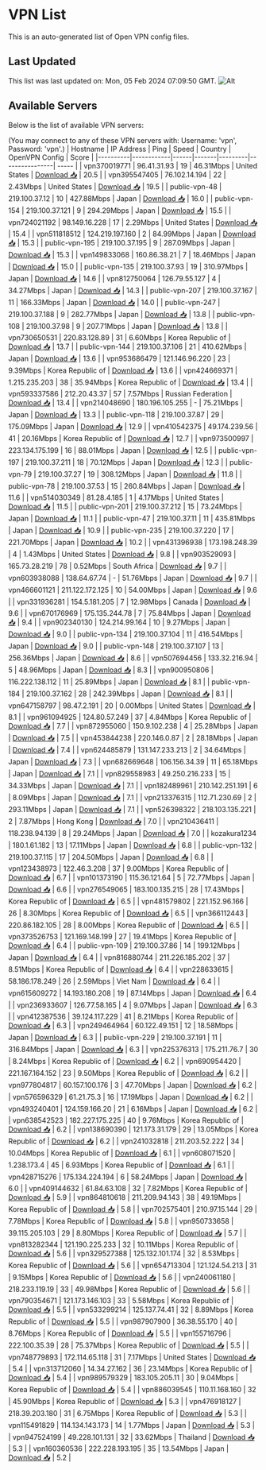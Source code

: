 # VPN List

This is an auto-generated list of Open VPN config files.

## Last Updated

This list was last updated on: Mon, 05 Feb 2024 07:09:50 GMT.
![Alt](https://repobeats.axiom.co/api/embed/186b98318ef1479477931607c1ad7d823f12451f.svg "Repobeats analytics image")

## Available Servers

Below is the list of available VPN servers:

(You may connect to any of these VPN servers with: Username: 'vpn', Password: 'vpn'.)
| Hostname | IP Address | Ping | Speed | Country | OpenVPN Config | Score |
|----------|------------|------|-------|---------|----------------| ----- |
| vpn370019771 | 96.41.31.93 | 19 | 46.31Mbps | United States | [Download 📥](./configs/server_0_US.ovpn) | 20.5 |
| vpn395547405 | 76.102.14.194 | 22 | 2.43Mbps | United States | [Download 📥](./configs/server_1_US.ovpn) | 19.5 |
| public-vpn-48 | 219.100.37.12 | 10 | 427.88Mbps | Japan | [Download 📥](./configs/server_2_JP.ovpn) | 16.0 |
| public-vpn-154 | 219.100.37.121 | 9 | 294.29Mbps | Japan | [Download 📥](./configs/server_3_JP.ovpn) | 15.5 |
| vpn724021192 | 98.149.16.228 | 17 | 2.29Mbps | United States | [Download 📥](./configs/server_4_US.ovpn) | 15.4 |
| vpn511818512 | 124.219.197.160 | 2 | 84.99Mbps | Japan | [Download 📥](./configs/server_5_JP.ovpn) | 15.3 |
| public-vpn-195 | 219.100.37.195 | 9 | 287.09Mbps | Japan | [Download 📥](./configs/server_6_JP.ovpn) | 15.3 |
| vpn149833068 | 160.86.38.21 | 7 | 18.46Mbps | Japan | [Download 📥](./configs/server_7_JP.ovpn) | 15.0 |
| public-vpn-135 | 219.100.37.93 | 19 | 310.97Mbps | Japan | [Download 📥](./configs/server_8_JP.ovpn) | 14.6 |
| vpn812750064 | 126.79.55.127 | 4 | 34.27Mbps | Japan | [Download 📥](./configs/server_9_JP.ovpn) | 14.3 |
| public-vpn-207 | 219.100.37.167 | 11 | 166.33Mbps | Japan | [Download 📥](./configs/server_10_JP.ovpn) | 14.0 |
| public-vpn-247 | 219.100.37.188 | 9 | 282.77Mbps | Japan | [Download 📥](./configs/server_11_JP.ovpn) | 13.8 |
| public-vpn-108 | 219.100.37.98 | 9 | 207.71Mbps | Japan | [Download 📥](./configs/server_12_JP.ovpn) | 13.8 |
| vpn730650531 | 220.83.128.89 | 31 | 6.60Mbps | Korea Republic of | [Download 📥](./configs/server_13_KR.ovpn) | 13.7 |
| public-vpn-144 | 219.100.37.106 | 21 | 410.62Mbps | Japan | [Download 📥](./configs/server_14_JP.ovpn) | 13.6 |
| vpn953686479 | 121.146.96.220 | 23 | 9.39Mbps | Korea Republic of | [Download 📥](./configs/server_15_KR.ovpn) | 13.6 |
| vpn424669371 | 1.215.235.203 | 38 | 35.94Mbps | Korea Republic of | [Download 📥](./configs/server_16_KR.ovpn) | 13.4 |
| vpn593337586 | 212.20.43.37 | 57 | 7.57Mbps | Russian Federation | [Download 📥](./configs/server_17_RU.ovpn) | 13.4 |
| vpn214048690 | 180.196.105.255 | - | 75.21Mbps | Japan | [Download 📥](./configs/server_18_JP.ovpn) | 13.3 |
| public-vpn-118 | 219.100.37.87 | 29 | 175.09Mbps | Japan | [Download 📥](./configs/server_19_JP.ovpn) | 12.9 |
| vpn410542375 | 49.174.239.56 | 41 | 20.16Mbps | Korea Republic of | [Download 📥](./configs/server_20_KR.ovpn) | 12.7 |
| vpn973500997 | 223.134.175.199 | 16 | 88.01Mbps | Japan | [Download 📥](./configs/server_21_JP.ovpn) | 12.5 |
| public-vpn-197 | 219.100.37.211 | 18 | 70.12Mbps | Japan | [Download 📥](./configs/server_22_JP.ovpn) | 12.3 |
| public-vpn-79 | 219.100.37.27 | 19 | 308.12Mbps | Japan | [Download 📥](./configs/server_23_JP.ovpn) | 11.8 |
| public-vpn-78 | 219.100.37.53 | 15 | 260.84Mbps | Japan | [Download 📥](./configs/server_24_JP.ovpn) | 11.6 |
| vpn514030349 | 81.28.4.185 | 1 | 4.17Mbps | United States | [Download 📥](./configs/server_25_US.ovpn) | 11.5 |
| public-vpn-201 | 219.100.37.212 | 15 | 73.24Mbps | Japan | [Download 📥](./configs/server_26_JP.ovpn) | 11.1 |
| public-vpn-47 | 219.100.37.11 | 11 | 435.81Mbps | Japan | [Download 📥](./configs/server_27_JP.ovpn) | 10.9 |
| public-vpn-235 | 219.100.37.220 | 17 | 221.70Mbps | Japan | [Download 📥](./configs/server_28_JP.ovpn) | 10.2 |
| vpn431396938 | 173.198.248.39 | 4 | 1.43Mbps | United States | [Download 📥](./configs/server_29_US.ovpn) | 9.8 |
| vpn903529093 | 165.73.28.219 | 78 | 0.52Mbps | South Africa | [Download 📥](./configs/server_30_ZA.ovpn) | 9.7 |
| vpn603938088 | 138.64.67.74 | - | 51.76Mbps | Japan | [Download 📥](./configs/server_31_JP.ovpn) | 9.7 |
| vpn466601121 | 211.122.172.125 | 10 | 54.00Mbps | Japan | [Download 📥](./configs/server_32_JP.ovpn) | 9.6 |
| vpn331936281 | 154.5.181.205 | 7 | 12.98Mbps | Canada | [Download 📥](./configs/server_33_CA.ovpn) | 9.6 |
| vpn670176969 | 175.135.244.78 | 7 | 75.84Mbps | Japan | [Download 📥](./configs/server_34_JP.ovpn) | 9.4 |
| vpn902340130 | 124.214.99.164 | 10 | 9.27Mbps | Japan | [Download 📥](./configs/server_35_JP.ovpn) | 9.0 |
| public-vpn-134 | 219.100.37.104 | 11 | 416.54Mbps | Japan | [Download 📥](./configs/server_36_JP.ovpn) | 9.0 |
| public-vpn-148 | 219.100.37.107 | 13 | 256.36Mbps | Japan | [Download 📥](./configs/server_37_JP.ovpn) | 8.6 |
| vpn507694456 | 133.32.216.94 | 5 | 48.96Mbps | Japan | [Download 📥](./configs/server_38_JP.ovpn) | 8.3 |
| vpn900950806 | 116.222.138.112 | 11 | 25.89Mbps | Japan | [Download 📥](./configs/server_39_JP.ovpn) | 8.1 |
| public-vpn-184 | 219.100.37.162 | 28 | 242.39Mbps | Japan | [Download 📥](./configs/server_40_JP.ovpn) | 8.1 |
| vpn647158797 | 98.47.2.191 | 20 | 0.00Mbps | United States | [Download 📥](./configs/server_41_US.ovpn) | 8.1 |
| vpn961094925 | 124.80.57.249 | 37 | 4.84Mbps | Korea Republic of | [Download 📥](./configs/server_42_KR.ovpn) | 7.7 |
| vpn872955060 | 150.9.102.238 | 4 | 25.28Mbps | Japan | [Download 📥](./configs/server_43_JP.ovpn) | 7.5 |
| vpn453844238 | 220.146.0.87 | 2 | 28.18Mbps | Japan | [Download 📥](./configs/server_44_JP.ovpn) | 7.4 |
| vpn624485879 | 131.147.233.213 | 2 | 34.64Mbps | Japan | [Download 📥](./configs/server_45_JP.ovpn) | 7.3 |
| vpn682669648 | 106.156.34.39 | 11 | 65.18Mbps | Japan | [Download 📥](./configs/server_46_JP.ovpn) | 7.1 |
| vpn829558983 | 49.250.216.233 | 15 | 34.33Mbps | Japan | [Download 📥](./configs/server_47_JP.ovpn) | 7.1 |
| vpn182489961 | 210.142.251.191 | 6 | 8.09Mbps | Japan | [Download 📥](./configs/server_48_JP.ovpn) | 7.1 |
| vpn213376315 | 112.71.230.69 | 2 | 293.11Mbps | Japan | [Download 📥](./configs/server_49_JP.ovpn) | 7.1 |
| vpn526398322 | 218.103.135.221 | 2 | 7.87Mbps | Hong Kong | [Download 📥](./configs/server_50_HK.ovpn) | 7.0 |
| vpn210436411 | 118.238.94.139 | 8 | 29.24Mbps | Japan | [Download 📥](./configs/server_51_JP.ovpn) | 7.0 |
| kozakura1234 | 180.1.61.182 | 13 | 17.11Mbps | Japan | [Download 📥](./configs/server_52_JP.ovpn) | 6.8 |
| public-vpn-132 | 219.100.37.115 | 17 | 204.50Mbps | Japan | [Download 📥](./configs/server_53_JP.ovpn) | 6.8 |
| vpn123438973 | 122.46.3.208 | 37 | 9.00Mbps | Korea Republic of | [Download 📥](./configs/server_54_KR.ovpn) | 6.7 |
| vpn101373190 | 115.36.121.64 | 5 | 72.77Mbps | Japan | [Download 📥](./configs/server_55_JP.ovpn) | 6.6 |
| vpn276549065 | 183.100.135.215 | 28 | 17.43Mbps | Korea Republic of | [Download 📥](./configs/server_56_KR.ovpn) | 6.5 |
| vpn481579802 | 221.152.96.166 | 26 | 8.30Mbps | Korea Republic of | [Download 📥](./configs/server_57_KR.ovpn) | 6.5 |
| vpn366112443 | 220.86.182.105 | 28 | 8.00Mbps | Korea Republic of | [Download 📥](./configs/server_58_KR.ovpn) | 6.5 |
| vpn373526753 | 121.169.148.199 | 27 | 19.41Mbps | Korea Republic of | [Download 📥](./configs/server_59_KR.ovpn) | 6.4 |
| public-vpn-109 | 219.100.37.86 | 14 | 199.12Mbps | Japan | [Download 📥](./configs/server_60_JP.ovpn) | 6.4 |
| vpn816880744 | 211.226.185.202 | 37 | 8.51Mbps | Korea Republic of | [Download 📥](./configs/server_61_KR.ovpn) | 6.4 |
| vpn228633615 | 58.186.178.249 | 26 | 2.59Mbps | Viet Nam | [Download 📥](./configs/server_62_VN.ovpn) | 6.4 |
| vpn615609272 | 14.193.180.208 | 19 | 87.14Mbps | Japan | [Download 📥](./configs/server_63_JP.ovpn) | 6.4 |
| vpn236933607 | 126.77.58.165 | 4 | 9.07Mbps | Japan | [Download 📥](./configs/server_64_JP.ovpn) | 6.3 |
| vpn412387536 | 39.124.117.229 | 41 | 8.21Mbps | Korea Republic of | [Download 📥](./configs/server_65_KR.ovpn) | 6.3 |
| vpn249464964 | 60.122.49.151 | 12 | 18.58Mbps | Japan | [Download 📥](./configs/server_66_JP.ovpn) | 6.3 |
| public-vpn-229 | 219.100.37.191 | 11 | 316.84Mbps | Japan | [Download 📥](./configs/server_67_JP.ovpn) | 6.3 |
| vpn225376313 | 175.211.76.7 | 30 | 8.24Mbps | Korea Republic of | [Download 📥](./configs/server_68_KR.ovpn) | 6.2 |
| vpn690954420 | 221.167.164.152 | 23 | 9.50Mbps | Korea Republic of | [Download 📥](./configs/server_69_KR.ovpn) | 6.2 |
| vpn977804817 | 60.157.100.176 | 3 | 47.70Mbps | Japan | [Download 📥](./configs/server_70_JP.ovpn) | 6.2 |
| vpn576596329 | 61.21.75.3 | 16 | 17.19Mbps | Japan | [Download 📥](./configs/server_71_JP.ovpn) | 6.2 |
| vpn493240401 | 124.159.166.20 | 21 | 6.16Mbps | Japan | [Download 📥](./configs/server_72_JP.ovpn) | 6.2 |
| vpn638542523 | 182.227.175.225 | 40 | 9.76Mbps | Korea Republic of | [Download 📥](./configs/server_73_KR.ovpn) | 6.2 |
| vpn138690390 | 121.173.31.179 | 29 | 13.05Mbps | Korea Republic of | [Download 📥](./configs/server_74_KR.ovpn) | 6.2 |
| vpn241032818 | 211.203.52.222 | 34 | 10.04Mbps | Korea Republic of | [Download 📥](./configs/server_75_KR.ovpn) | 6.1 |
| vpn608071520 | 1.238.173.4 | 45 | 6.93Mbps | Korea Republic of | [Download 📥](./configs/server_76_KR.ovpn) | 6.1 |
| vpn428715276 | 175.134.224.194 | 6 | 58.24Mbps | Japan | [Download 📥](./configs/server_77_JP.ovpn) | 6.0 |
| vpn409144632 | 61.84.63.108 | 32 | 7.82Mbps | Korea Republic of | [Download 📥](./configs/server_78_KR.ovpn) | 5.9 |
| vpn864810618 | 211.209.94.143 | 38 | 49.19Mbps | Korea Republic of | [Download 📥](./configs/server_79_KR.ovpn) | 5.8 |
| vpn702575401 | 210.97.15.144 | 29 | 7.78Mbps | Korea Republic of | [Download 📥](./configs/server_80_KR.ovpn) | 5.8 |
| vpn950733658 | 39.115.205.103 | 29 | 8.80Mbps | Korea Republic of | [Download 📥](./configs/server_81_KR.ovpn) | 5.7 |
| vpn813282344 | 121.190.225.233 | 32 | 10.11Mbps | Korea Republic of | [Download 📥](./configs/server_82_KR.ovpn) | 5.6 |
| vpn329527388 | 125.132.101.174 | 32 | 8.53Mbps | Korea Republic of | [Download 📥](./configs/server_83_KR.ovpn) | 5.6 |
| vpn654713304 | 121.124.54.213 | 31 | 9.15Mbps | Korea Republic of | [Download 📥](./configs/server_84_KR.ovpn) | 5.6 |
| vpn240061180 | 218.233.119.19 | 33 | 49.98Mbps | Korea Republic of | [Download 📥](./configs/server_85_KR.ovpn) | 5.6 |
| vpn790354671 | 121.173.146.103 | 33 | 5.58Mbps | Korea Republic of | [Download 📥](./configs/server_86_KR.ovpn) | 5.5 |
| vpn533299214 | 125.137.74.41 | 32 | 8.89Mbps | Korea Republic of | [Download 📥](./configs/server_87_KR.ovpn) | 5.5 |
| vpn987907900 | 36.38.55.170 | 40 | 8.76Mbps | Korea Republic of | [Download 📥](./configs/server_88_KR.ovpn) | 5.5 |
| vpn155716796 | 222.100.35.39 | 28 | 75.37Mbps | Korea Republic of | [Download 📥](./configs/server_89_KR.ovpn) | 5.5 |
| vpn748779893 | 172.114.65.118 | 31 | 7.17Mbps | United States | [Download 📥](./configs/server_90_US.ovpn) | 5.4 |
| vpn313712060 | 14.34.27.162 | 36 | 23.14Mbps | Korea Republic of | [Download 📥](./configs/server_91_KR.ovpn) | 5.4 |
| vpn989579329 | 183.105.205.11 | 30 | 9.04Mbps | Korea Republic of | [Download 📥](./configs/server_92_KR.ovpn) | 5.4 |
| vpn886039545 | 110.11.168.160 | 32 | 45.90Mbps | Korea Republic of | [Download 📥](./configs/server_93_KR.ovpn) | 5.3 |
| vpn476918127 | 218.39.203.180 | 31 | 6.75Mbps | Korea Republic of | [Download 📥](./configs/server_94_KR.ovpn) | 5.3 |
| vpn115491829 | 114.134.143.173 | 14 | 1.77Mbps | Japan | [Download 📥](./configs/server_95_JP.ovpn) | 5.3 |
| vpn947524199 | 49.228.101.131 | 32 | 33.62Mbps | Thailand | [Download 📥](./configs/server_96_TH.ovpn) | 5.3 |
| vpn160360536 | 222.228.193.195 | 35 | 13.54Mbps | Japan | [Download 📥](./configs/server_97_JP.ovpn) | 5.2 |
